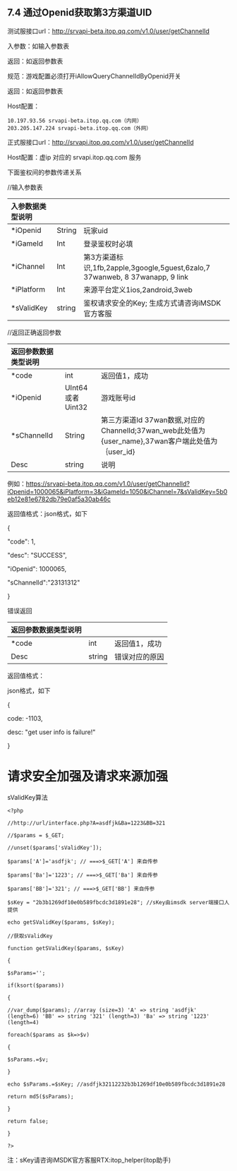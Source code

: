 ## 7.4 通过Openid获取第3方渠道UID

测试服接口url：[http:\/\/srvapi-beta.itop.qq.com\/v1.0\/user\/getChannelId](http://srvapi-beta.itop.qq.com/v1.0/user/getChannelId)

入参数：如输入参数表

返回：如返回参数表

规范：游戏配置必须打开iAllowQueryChannelIdByOpenid开关

返回：如返回参数表

Host配置：

```
10.197.93.56 srvapi-beta.itop.qq.com（内网）
203.205.147.224 srvapi-beta.itop.qq.com（外网） 

```

正式服接口url：[http:\/\/srvapi.itop.qq.com\/v1.0\/user\/getChannelId](http://srvapi.itop.qq.com/v1.0/user/getChannelId)

Host配置：虚ip 对应的 srvapi.itop.qq.com 服务

下面鉴权间的参数传递关系

\/\/输入参数表

| **入参数据类型说明** |  |  |
| :--- | :--- | :--- |
| \*iOpenid | String | 玩家uid |
| \*iGameId | Int | 登录鉴权时必填 |
| \*iChannel | Int | 第3方渠道标识,1fb,2apple,3google,5guest,6zalo,7 37wanweb, 8 37wanapp, 9 link |
| \*iPlatform | Int | 来源平台定义1ios,2android,3web |
| \*sValidKey | string | 鉴权请求安全的Key; 生成方式请咨询iMSDK官方客服 |

\/\/返回正确返回参数

| **返回参数数据类型说明** |  |  |
| :--- | :--- | :--- |
| \*code | int | 返回值1，成功 |
| \*iOpenid | UInt64或者Uint32 | 游戏账号id |
| \*sChannelId | String | 第三方渠道Id 37wan数据,对应的ChannelId;37wan\_web此处值为{user\_name},37wan客户端此处值为｛user\_id} |
| Desc | string | 说明 |

例如：[https:\/\/srvapi-beta.itop.qq.com\/v1.0\/user\/getChannelId?iOpenid=1000065&iPlatform=3&iGameId=1050&iChannel=7&sValidKey=5b0eb12e81e6782db79e0af5a30ab46c](https://srvapi-beta.itop.qq.com/v1.0/user/getChannelId?iOpenid=1000065&iPlatform=3&iGameId=1050&iChannel=7&sValidKey=5b0eb12e81e6782db79e0af5a30ab46c)

返回值格式：json格式，如下

{

"code": 1,

"desc": "SUCCESS",

"iOpenid": 1000065,

"sChannelId":"23131312"

}

错误返回

| **返回参数数据类型说明** |  |  |
| :--- | :--- | :--- |
| \*code | int | 返回值1，成功 |
| Desc | string | 错误对应的原因 |

返回值格式：

json格式，如下

{

code: -1103,

desc: "get user info is failure!"

}

# **请求安全加强及请求来源加强**

sValidKey算法

`<?php`

`//http://url/interface.php?A=asdfjk&Ba=1223&BB=321`

`//$params = $_GET;`

`//unset($params['sValidKey']);`

`$params['A']='asdfjk'; // ===>$_GET['A'] 来自传参`

`$params['Ba']='1223'; // ===>$_GET['Ba'] 来自传参`

`$params['BB']='321'; // ===>$_GET['BB'] 来自传参`

`$sKey = "2b3b1269df10e0b589fbcdc3d1891e28"; //sKey由imsdk server端接口人提供`

`echo getSValidKey($params, $sKey);`

`//获取sValidKey`

`function getSValidKey($params, $sKey)`

`{`

`$sParams='';`

`if(ksort($params))`

`{`

`//var_dump($params); //array (size=3) 'A' => string 'asdfjk' (length=6) 'BB' => string '321' (length=3) 'Ba' => string '1223' (length=4)`

`foreach($params as $k=>$v)`

`{`

`$sParams.=$v;`

`}`

`echo $sParams.=$sKey; //asdfjk32112232b3b1269df10e0b589fbcdc3d1891e28`

`return md5($sParams);`

`}`

`return false;`

`}`

`?>`

注：sKey请咨询iMSDK官方客服RTX:itop\_helper\(itop助手\)


